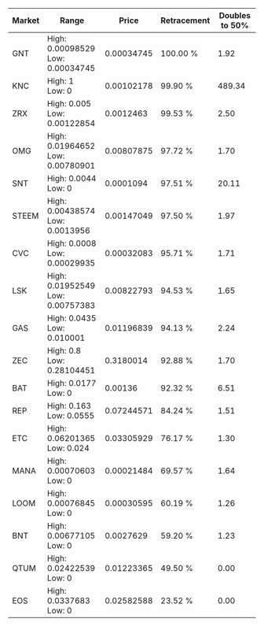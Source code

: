 | Market | Range | Price| Retracement | Doubles to 50% |
| --- | --- | --- | --- | --- |
| GNT | High: 0.00098529<br />Low: 0.00034745 | 0.00034745 | 100.00 % | 1.92 |
| KNC | High: 1<br />Low: 0 | 0.00102178 | 99.90 % | 489.34 |
| ZRX | High: 0.005<br />Low: 0.00122854 | 0.0012463 | 99.53 % | 2.50 |
| OMG | High: 0.01964652<br />Low: 0.00780901 | 0.00807875 | 97.72 % | 1.70 |
| SNT | High: 0.0044<br />Low: 0 | 0.0001094 | 97.51 % | 20.11 |
| STEEM | High: 0.00438574<br />Low: 0.0013956 | 0.00147049 | 97.50 % | 1.97 |
| CVC | High: 0.0008<br />Low: 0.00029935 | 0.00032083 | 95.71 % | 1.71 |
| LSK | High: 0.01952549<br />Low: 0.00757383 | 0.00822793 | 94.53 % | 1.65 |
| GAS | High: 0.0435<br />Low: 0.010001 | 0.01196839 | 94.13 % | 2.24 |
| ZEC | High: 0.8<br />Low: 0.28104451 | 0.3180014 | 92.88 % | 1.70 |
| BAT | High: 0.0177<br />Low: 0 | 0.00136 | 92.32 % | 6.51 |
| REP | High: 0.163<br />Low: 0.0555 | 0.07244571 | 84.24 % | 1.51 |
| ETC | High: 0.06201365<br />Low: 0.024 | 0.03305929 | 76.17 % | 1.30 |
| MANA | High: 0.00070603<br />Low: 0 | 0.00021484 | 69.57 % | 1.64 |
| LOOM | High: 0.00076845<br />Low: 0 | 0.00030595 | 60.19 % | 1.26 |
| BNT | High: 0.00677105<br />Low: 0 | 0.0027629 | 59.20 % | 1.23 |
| QTUM | High: 0.02422539<br />Low: 0 | 0.01223365 | 49.50 % | 0.00 |
| EOS | High: 0.0337683<br />Low: 0 | 0.02582588 | 23.52 % | 0.00 |
